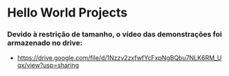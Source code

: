# Hello World Projects

### Devido à restrição de tamanho, o vídeo das demonstrações foi armazenado no drive: 
- https://drive.google.com/file/d/1Nzzv2zxfwfYcFxpNgBQbu7NLK6RM_Uqx/view?usp=sharing
